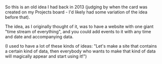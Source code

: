 So this is an old idea I had back in 2013 (judging by when the card was created on my Projects board - I'd likely had some variation of the idea before that).

The idea, as I originally thought of it, was to have a website with one giant "time stream of everything", and you could add events to it with any time and date and accompanying data.

(I used to have a lot of these kinds of ideas: "Let's make a site that contains a certain kind of data, then everybody who wants to make that kind of data will magically appear and start using it!")


